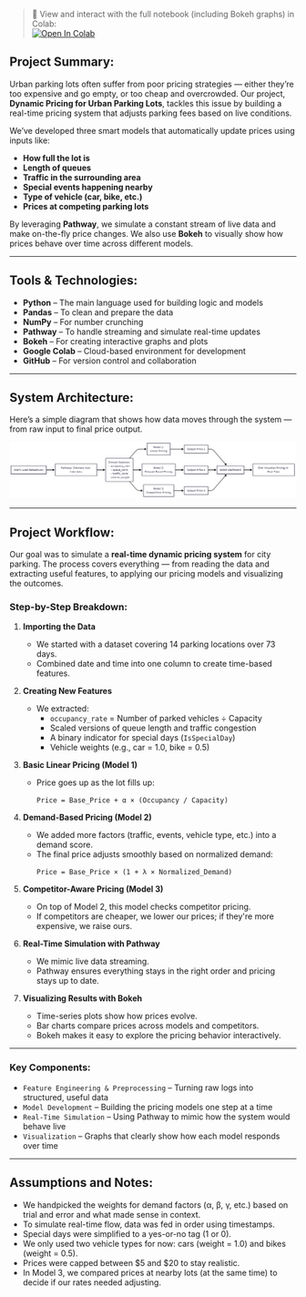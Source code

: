 > 📘 View and interact with the full notebook (including Bokeh graphs) in Colab:  
> [![Open In Colab](https://colab.research.google.com/assets/colab-badge.svg)](https://colab.research.google.com/drive/1JODr7XY2DybsgRna7nXqNnPTuGjjDWyX?usp=sharing)

## Project Summary:

Urban parking lots often suffer from poor pricing strategies — either they’re too expensive and go empty, or too cheap and overcrowded. Our project, **Dynamic Pricing for Urban Parking Lots**, tackles this issue by building a real-time pricing system that adjusts parking fees based on live conditions.

We’ve developed three smart models that automatically update prices using inputs like:

- **How full the lot is**
- **Length of queues**
- **Traffic in the surrounding area**
- **Special events happening nearby**
- **Type of vehicle (car, bike, etc.)**
- **Prices at competing parking lots**

By leveraging **Pathway**, we simulate a constant stream of live data and make on-the-fly price changes. We also use **Bokeh** to visually show how prices behave over time across different models.

---

## Tools & Technologies:

- **Python** – The main language used for building logic and models
- **Pandas** – To clean and prepare the data
- **NumPy** – For number crunching
- **Pathway** – To handle streaming and simulate real-time updates
- **Bokeh** – For creating interactive graphs and plots
- **Google Colab** – Cloud-based environment for development
- **GitHub** – For version control and collaboration

---

## System Architecture:

Here’s a simple diagram that shows how data moves through the system — from raw input to final price output.

![Architecture Diagram](architecture_diagram.png)

---

## Project Workflow:

Our goal was to simulate a **real-time dynamic pricing system** for city parking. The process covers everything — from reading the data and extracting useful features, to applying our pricing models and visualizing the outcomes.

### Step-by-Step Breakdown:

1. **Importing the Data**
   - We started with a dataset covering 14 parking locations over 73 days.
   - Combined date and time into one column to create time-based features.

2. **Creating New Features**
   - We extracted:
     - `occupancy_rate` = Number of parked vehicles ÷ Capacity
     - Scaled versions of queue length and traffic congestion
     - A binary indicator for special days (`IsSpecialDay`)
     - Vehicle weights (e.g., car = 1.0, bike = 0.5)

3. **Basic Linear Pricing (Model 1)**
   - Price goes up as the lot fills up:
     ```
     Price = Base_Price + α × (Occupancy / Capacity)
     ```

4. **Demand-Based Pricing (Model 2)**
   - We added more factors (traffic, events, vehicle type, etc.) into a demand score.
   - The final price adjusts smoothly based on normalized demand:
     ```
     Price = Base_Price × (1 + λ × Normalized_Demand)
     ```

5. **Competitor-Aware Pricing (Model 3)**
   - On top of Model 2, this model checks competitor pricing.
   - If competitors are cheaper, we lower our prices; if they're more expensive, we raise ours.

6. **Real-Time Simulation with Pathway**
   - We mimic live data streaming.
   - Pathway ensures everything stays in the right order and pricing stays up to date.

7. **Visualizing Results with Bokeh**
   - Time-series plots show how prices evolve.
   - Bar charts compare prices across models and competitors.
   - Bokeh makes it easy to explore the pricing behavior interactively.

---

### Key Components:

- `Feature Engineering & Preprocessing` – Turning raw logs into structured, useful data
- `Model Development` – Building the pricing models one step at a time
- `Real-Time Simulation` – Using Pathway to mimic how the system would behave live
- `Visualization` – Graphs that clearly show how each model responds over time

---

## Assumptions and Notes:

- We handpicked the weights for demand factors (α, β, γ, etc.) based on trial and error and what made sense in context.
- To simulate real-time flow, data was fed in order using timestamps.
- Special days were simplified to a yes-or-no tag (1 or 0).
- We only used two vehicle types for now: cars (weight = 1.0) and bikes (weight = 0.5).
- Prices were capped between $5 and $20 to stay realistic.
- In Model 3, we compared prices at nearby lots (at the same time) to decide if our rates needed adjusting.
